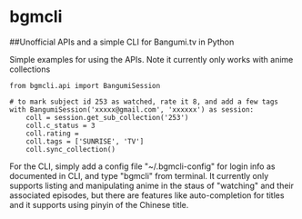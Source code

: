 # bgmcli
##Unofficial APIs and a simple CLI for Bangumi.tv in Python

Simple examples for using the APIs. Note it currently only works with anime collections

```
from bgmcli.api import BangumiSession

# to mark subject id 253 as watched, rate it 8, and add a few tags
with BangumiSession('xxxxx@gmail.com', 'xxxxxx') as session:
    coll = session.get_sub_collection('253')
    coll.c_status = 3
    coll.rating = 
    coll.tags = ['SUNRISE', 'TV']
    coll.sync_collection()
```

For the CLI, simply add a config file "~/.bgmcli-config" for login info as documented in CLI, and type "bgmcli" from terminal.
It currently only supports listing and manipulating anime in the staus of "watching" and their associated episodes,
but there are features like auto-completion for titles and it supports using pinyin of the Chinese title.

